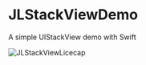 # JLStackViewDemo
A simple UIStackView demo with Swift 


![JLStackViewLicecap](https://github.com/Janlor/JLStackViewDemo/Pictures/JLStackViewLicecap.gif)